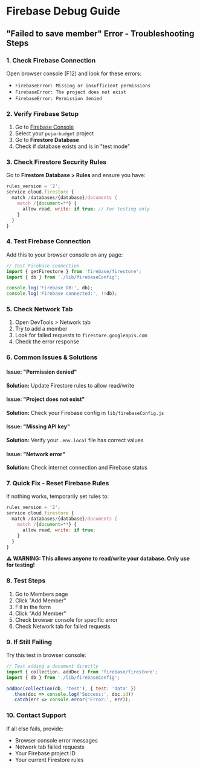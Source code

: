 # Firebase Debug Guide

## "Failed to save member" Error - Troubleshooting Steps

### 1. Check Firebase Connection
Open browser console (F12) and look for these errors:
- `FirebaseError: Missing or insufficient permissions`
- `FirebaseError: The project does not exist`
- `FirebaseError: Permission denied`

### 2. Verify Firebase Setup
1. Go to [Firebase Console](https://console.firebase.google.com/)
2. Select your `puja-budget` project
3. Go to **Firestore Database**
4. Check if database exists and is in "test mode"

### 3. Check Firestore Security Rules
Go to **Firestore Database > Rules** and ensure you have:

```javascript
rules_version = '2';
service cloud.firestore {
  match /databases/{database}/documents {
    match /{document=**} {
      allow read, write: if true; // For testing only
    }
  }
}
```

### 4. Test Firebase Connection
Add this to your browser console on any page:

```javascript
// Test Firebase connection
import { getFirestore } from 'firebase/firestore';
import { db } from './lib/firebaseConfig';

console.log('Firebase DB:', db);
console.log('Firebase connected:', !!db);
```

### 5. Check Network Tab
1. Open DevTools > Network tab
2. Try to add a member
3. Look for failed requests to `firestore.googleapis.com`
4. Check the error response

### 6. Common Issues & Solutions

#### Issue: "Permission denied"
**Solution:** Update Firestore rules to allow read/write

#### Issue: "Project does not exist"
**Solution:** Check your Firebase config in `lib/firebaseConfig.js`

#### Issue: "Missing API key"
**Solution:** Verify your `.env.local` file has correct values

#### Issue: "Network error"
**Solution:** Check internet connection and Firebase status

### 7. Quick Fix - Reset Firebase Rules
If nothing works, temporarily set rules to:

```javascript
rules_version = '2';
service cloud.firestore {
  match /databases/{database}/documents {
    match /{document=**} {
      allow read, write: if true;
    }
  }
}
```

**⚠️ WARNING: This allows anyone to read/write your database. Only use for testing!**

### 8. Test Steps
1. Go to Members page
2. Click "Add Member"
3. Fill in the form
4. Click "Add Member"
5. Check browser console for specific error
6. Check Network tab for failed requests

### 9. If Still Failing
Try this test in browser console:

```javascript
// Test adding a document directly
import { collection, addDoc } from 'firebase/firestore';
import { db } from './lib/firebaseConfig';

addDoc(collection(db, 'test'), { test: 'data' })
  .then(doc => console.log('Success:', doc.id))
  .catch(err => console.error('Error:', err));
```

### 10. Contact Support
If all else fails, provide:
- Browser console error messages
- Network tab failed requests
- Your Firebase project ID
- Your current Firestore rules
